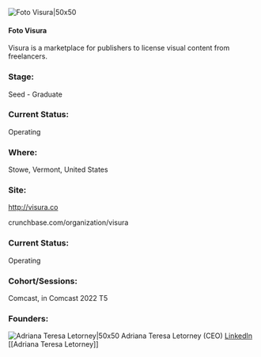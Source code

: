 

![Foto Visura|50x50](https://apimg.techstars.com/profiles/1667906511510_632129.png)

#### Foto Visura
Visura is a marketplace for publishers to license visual content from freelancers.

### Stage: 
Seed - Graduate 

### Current Status: 
Operating

### Where:
Stowe, Vermont, United States

### Site:
http://visura.co



crunchbase.com/organization/visura

### Current Status: 
Operating

### Cohort/Sessions: 
Comcast, in Comcast 2022 T5

### Founders: 

![Adriana Teresa Letorney|50x50](https://www.f6s.com/content-resource/profiles/3189046_th2.jpg) Adriana Teresa Letorney (CEO) [LinkedIn](https://linkedin.com/in/adriana-teresa-letorney) [[Adriana Teresa Letorney]]


